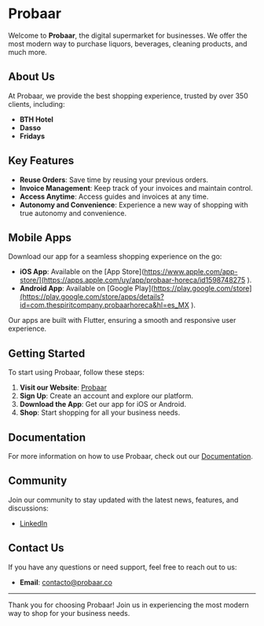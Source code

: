 # Probaar

Welcome to **Probaar**, the digital supermarket for businesses. We offer the most modern way to purchase liquors, beverages, cleaning products, and much more.

## About Us

At Probaar, we provide the best shopping experience, trusted by over 350 clients, including:

- **BTH Hotel**
- **Dasso**
- **Fridays**

## Key Features

- **Reuse Orders**: Save time by reusing your previous orders.
- **Invoice Management**: Keep track of your invoices and maintain control.
- **Access Anytime**: Access guides and invoices at any time.
- **Autonomy and Convenience**: Experience a new way of shopping with true autonomy and convenience.

## Mobile Apps

Download our app for a seamless shopping experience on the go:

- **iOS App**: Available on the [App Store](https://www.apple.com/app-store/](https://apps.apple.com/uy/app/probaar-horeca/id1598748275 ).
- **Android App**: Available on [Google Play](https://play.google.com/store](https://play.google.com/store/apps/details?id=com.thespiritcompany.probaarhoreca&hl=es_MX ).

Our apps are built with Flutter, ensuring a smooth and responsive user experience.

## Getting Started

To start using Probaar, follow these steps:

1. **Visit our Website**: [Probaar](https://www.probaar.co/)
2. **Sign Up**: Create an account and explore our platform.
3. **Download the App**: Get our app for iOS or Android.
4. **Shop**: Start shopping for all your business needs.

## Documentation

For more information on how to use Probaar, check out our [Documentation](https://www.probaar.co).

## Community

Join our community to stay updated with the latest news, features, and discussions:

- [LinkedIn](https://www.linkedin.com/company/probaar)

## Contact Us

If you have any questions or need support, feel free to reach out to us:

- **Email**: contacto@probaar.co

---

Thank you for choosing Probaar! Join us in experiencing the most modern way to shop for your business needs.
